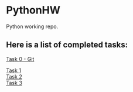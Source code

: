 # PythonHW
Python working repo.
## Here is a list of completed tasks:
[Task 0 - Git](T0-Git/Task0.md)

[Task 1](T1/Task1.md)    
[Task 2](T2/Task2.md)    
[Task 3](T3/Task3.md)    